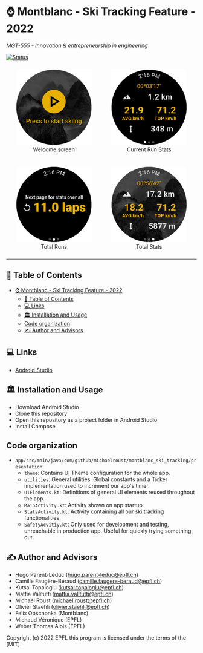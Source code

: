 # ⌚️ Montblanc - Ski Tracking Feature - 2022
<i>MGT-555 - Innovation & entrepreneurship in engineering</i>

[![Status](https://img.shields.io/badge/status-active-success.svg)]()

<div style="display: flex; justify-content: space-around;">
    <figure style="margin: 10px; text-align: center;">
        <img src="media/1.png" alt="Image 1" width="200">
        <figcaption>Welcome screen</figcaption>
    </figure>
    <figure style="margin: 10px; text-align: center;">
        <img src="media/2.png" alt="Image 2" width="200">
        <figcaption>Current Run Stats</figcaption>
    </figure>
</div>
<br/>
<div style="display: flex; justify-content: space-around;">
    <figure style="margin: 10px; text-align: center;">
        <img src="media/3.png" alt="Image 1" width="200">
        <figcaption>Total Runs</figcaption>
    </figure>
    <figure style="margin: 10px; text-align: center;">
        <img src="media/4.png" alt="Image 2" width="200">
        <figcaption>Total Stats</figcaption>
    </figure>
</div>

---

## 📝 Table of Contents
- [⌚️ Montblanc - Ski Tracking Feature - 2022](#️-montblanc---ski-tracking-feature---2022)
  - [📝 Table of Contents](#-table-of-contents)
  - [💻 Links](#-links)
  - [🏛 Installation and Usage](#-installation-and-usage)
  - [Code organization](#code-organization)
  - [✍️ Author and Advisors](#️-author-and-advisors)

## 💻 Links
- <a href="https://developer.android.com/studio?gclid=Cj0KCQjwteOaBhDuARIsADBqRejGiRHy0a3ZSJ92Rs2zOCbQZUr9CVS1UY6qBSoiPj3i9AZIqBBpN5MaAnv8EALw_wcB&gclsrc=aw.ds">Android Studio</a>


## 🏛 Installation and Usage
- Download Android Studio
- Clone this repository
- Open this repository as a project folder in Android Studio
- Install Compose

## Code organization
- `app/src/main/java/com/github/michaelroust/montblanc_ski_tracking/presentation`:
    - `theme`: Contains UI Theme configuration for the whole app.
    - `utilities`: General utilities. Global constants and a Ticker implementation used to increment our app's timer.
    - `UIElements.kt`: Definitions of general UI elements reused throughout the app.
    - `MainActivity.kt`: Activity shown on app startup.
    - `StatsActivity.kt`: Activity containing all our ski tracking functionalities.
    - `SafetyAcvitiy.kt`: Only used for development and testing, unreachable in
      production app. Useful for quickly trying something out.

## ✍️ Author and Advisors
- Hugo Parent-Leduc (<a
                style="color: black;"
                href="mailto:hugo.parent-leduc@epfl.ch">hugo.parent-leduc@epfl.ch</a>)
- Camille Faugère-Béraud (<a
                style="color: black;"
                href="mailto:camille.faugere-beraud@epfl.ch">camille.faugere-beraud@epfl.ch</a>)
- Kutsal Topaloglu (<a
                style="color: black;"
                href="mailto:kutsal.topaloglu@epfl.ch">kutsal.topaloglu@epfl.ch</a>)
- Mattia Valitutti (<a
                style="color: black;"
                href="mailto:mattia.valitutti@epfl.ch">mattia.valitutti@epfl.ch</a>)
- Michael Roust (<a
                style="color: black;"
                href="mailto:michael.roust@epfl.ch">michael.roust@epfl.ch</a>)
- Olivier Staehli (<a
                style="color: black;"
                href="mailto:olivier.staehli@epfl.ch">olivier.staehli@epfl.ch</a>)
- Felix Obschonka (Montblanc)
- Michaud Véronique (EPFL)
- Weber Thomas Alois (EPFL)


Copyright (c) 2022 EPFL
this program is licensed under the terms of the [MIT].
